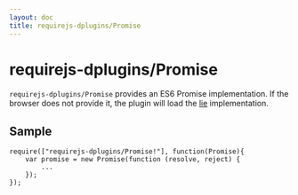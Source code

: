 ```yaml
---
layout: doc
title: requirejs-dplugins/Promise
---
```


# requirejs-dplugins/Promise

`requirejs-dplugins/Promise` provides an ES6 Promise implementation. If the browser does not provide it, the
plugin will load the [lie](https://github.com/calvinmetcalf/lie) implementation.

## Sample
```
require(["requirejs-dplugins/Promise!"], function(Promise){
	var promise = new Promise(function (resolve, reject) {
		...
	});
});
```
